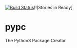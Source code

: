 [![Build Status](https://travis-ci.org/mekarpeles/pypc.svg?branch=master)](https://travis-ci.org/mekarpeles/pypc)[![Stories in Ready]

pypc
====

The Python3 Package Creator
